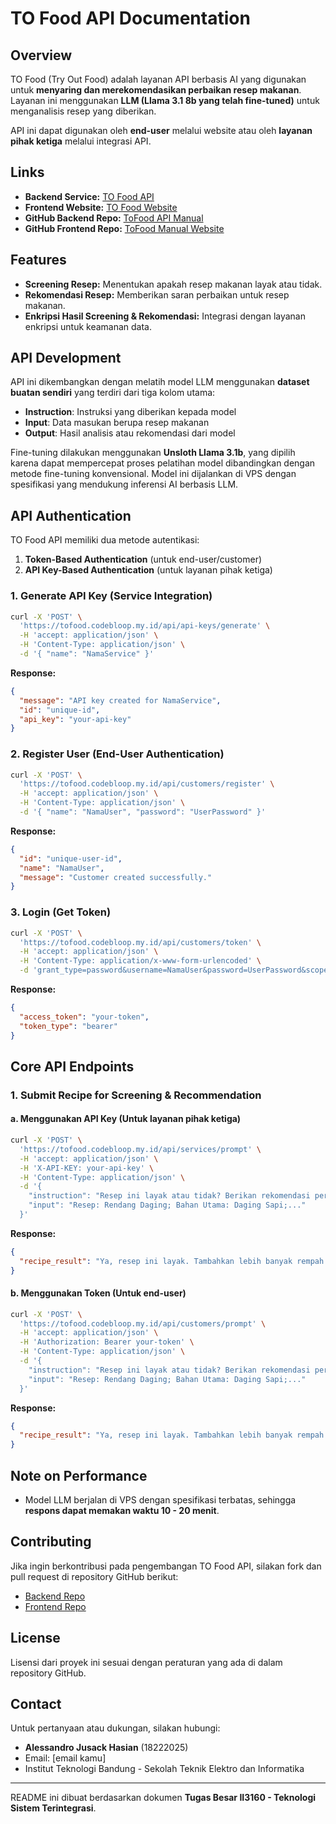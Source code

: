 # TO Food API Documentation

## Overview
TO Food (Try Out Food) adalah layanan API berbasis AI yang digunakan untuk **menyaring dan merekomendasikan perbaikan resep makanan**. Layanan ini menggunakan **LLM (Llama 3.1 8b yang telah fine-tuned)** untuk menganalisis resep yang diberikan.

API ini dapat digunakan oleh **end-user** melalui website atau oleh **layanan pihak ketiga** melalui integrasi API.

## Links
- **Backend Service:** [TO Food API](https://tofood.codebloop.my.id/)
- **Frontend Website:** [TO Food Website](https://vermillion-moonbeam-222459.netlify.app/)
- **GitHub Backend Repo:** [ToFood API Manual](https://github.com/Reasondro/ToFood-API-Manual)
- **GitHub Frontend Repo:** [ToFood Manual Website](https://github.com/Reasondro/Tofood-Manual-Website)

## Features
- **Screening Resep:** Menentukan apakah resep makanan layak atau tidak.
- **Rekomendasi Resep:** Memberikan saran perbaikan untuk resep makanan.
- **Enkripsi Hasil Screening & Rekomendasi:** Integrasi dengan layanan enkripsi untuk keamanan data.

## API Development
API ini dikembangkan dengan melatih model LLM menggunakan **dataset buatan sendiri** yang terdiri dari tiga kolom utama:
- **Instruction**: Instruksi yang diberikan kepada model
- **Input**: Data masukan berupa resep makanan
- **Output**: Hasil analisis atau rekomendasi dari model

Fine-tuning dilakukan menggunakan **Unsloth Llama 3.1b**, yang dipilih karena dapat mempercepat proses pelatihan model dibandingkan dengan metode fine-tuning konvensional. Model ini dijalankan di VPS dengan spesifikasi yang mendukung inferensi AI berbasis LLM.


## API Authentication
TO Food API memiliki dua metode autentikasi:
1. **Token-Based Authentication** (untuk end-user/customer)
2. **API Key-Based Authentication** (untuk layanan pihak ketiga)

### 1. Generate API Key (Service Integration)
```sh
curl -X 'POST' \
  'https://tofood.codebloop.my.id/api/api-keys/generate' \
  -H 'accept: application/json' \
  -H 'Content-Type: application/json' \
  -d '{ "name": "NamaService" }'
```
**Response:**
```json
{
  "message": "API key created for NamaService",
  "id": "unique-id",
  "api_key": "your-api-key"
}
```

### 2. Register User (End-User Authentication)
```sh
curl -X 'POST' \
  'https://tofood.codebloop.my.id/api/customers/register' \
  -H 'accept: application/json' \
  -H 'Content-Type: application/json' \
  -d '{ "name": "NamaUser", "password": "UserPassword" }'
```
**Response:**
```json
{
  "id": "unique-user-id",
  "name": "NamaUser",
  "message": "Customer created successfully."
}
```

### 3. Login (Get Token)
```sh
curl -X 'POST' \
  'https://tofood.codebloop.my.id/api/customers/token' \
  -H 'accept: application/json' \
  -H 'Content-Type: application/x-www-form-urlencoded' \
  -d 'grant_type=password&username=NamaUser&password=UserPassword&scope=&client_id=string&client_secret=string'
```
**Response:**
```json
{
  "access_token": "your-token",
  "token_type": "bearer"
}
```

## Core API Endpoints

### 1. Submit Recipe for Screening & Recommendation
#### a. Menggunakan API Key (Untuk layanan pihak ketiga)
```sh
curl -X 'POST' \
  'https://tofood.codebloop.my.id/api/services/prompt' \
  -H 'accept: application/json' \
  -H 'X-API-KEY: your-api-key' \
  -H 'Content-Type: application/json' \
  -d '{
    "instruction": "Resep ini layak atau tidak? Berikan rekomendasi perbaikan.",
    "input": "Resep: Rendang Daging; Bahan Utama: Daging Sapi;..."
  }'
```
**Response:**
```json
{
  "recipe_result": "Ya, resep ini layak. Tambahkan lebih banyak rempah untuk rasa yang lebih kaya."
}
```

#### b. Menggunakan Token (Untuk end-user)
```sh
curl -X 'POST' \
  'https://tofood.codebloop.my.id/api/customers/prompt' \
  -H 'accept: application/json' \
  -H 'Authorization: Bearer your-token' \
  -H 'Content-Type: application/json' \
  -d '{
    "instruction": "Resep ini layak atau tidak? Berikan rekomendasi perbaikan.",
    "input": "Resep: Rendang Daging; Bahan Utama: Daging Sapi;..."
  }'
```
**Response:**
```json
{
  "recipe_result": "Ya, resep ini layak. Tambahkan lebih banyak rempah untuk rasa yang lebih kaya."
}
```

## Note on Performance
- Model LLM berjalan di VPS dengan spesifikasi terbatas, sehingga **respons dapat memakan waktu 10 - 20 menit**.

## Contributing
Jika ingin berkontribusi pada pengembangan TO Food API, silakan fork dan pull request di repository GitHub berikut:
- [Backend Repo](https://github.com/Reasondro/ToFood-API-Manual)
- [Frontend Repo](https://github.com/Reasondro/Tofood-Manual-Website)

## License
Lisensi dari proyek ini sesuai dengan peraturan yang ada di dalam repository GitHub.

## Contact
Untuk pertanyaan atau dukungan, silakan hubungi:
- **Alessandro Jusack Hasian** (18222025)
- Email: [email kamu]
- Institut Teknologi Bandung - Sekolah Teknik Elektro dan Informatika

---
README ini dibuat berdasarkan dokumen **Tugas Besar II3160 - Teknologi Sistem Terintegrasi**.
